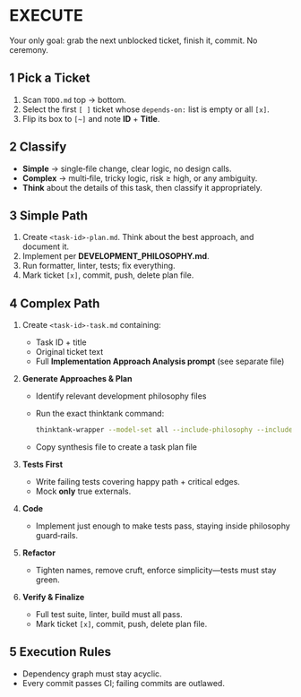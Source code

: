 # EXECUTE

Your only goal: grab the next unblocked ticket, finish it, commit. No ceremony.

## 1 Pick a Ticket
1. Scan `TODO.md` top → bottom.
2. Select the first `[ ]` ticket whose `depends‑on:` list is empty or all `[x]`.
3. Flip its box to `[~]` and note **ID** + **Title**.
## 2 Classify
- **Simple** → single‑file change, clear logic, no design calls.
- **Complex** → multi‑file, tricky logic, risk ≥ high, or any ambiguity.
- **Think** about the details of this task, then classify it appropriately.
## 3 Simple Path
1. Create `<task‑id>-plan.md`. Think about the best approach, and document it.
3. Implement per **DEVELOPMENT_PHILOSOPHY.md**.
4. Run formatter, linter, tests; fix everything.
5. Mark ticket `[x]`, commit, push, delete plan file.
## 4 Complex Path
1. Create `<task‑id>-task.md` containing:
   - Task ID + title
   - Original ticket text
   - Full **Implementation Approach Analysis prompt** (see separate file)

2. **Generate Approaches & Plan**
   - Identify relevant development philosophy files
   - Run the exact thinktank command:

     ```bash
     thinktank-wrapper --model-set all --include-philosophy --include-glance --instructions <sanitized-task-title>-TASK.md [top-ten-other-relevant-files]
     ```
   - Copy synthesis file to create a task plan file

3. **Tests First**
   - Write failing tests covering happy path + critical edges.
   - Mock **only** true externals.

4. **Code**
   - Implement just enough to make tests pass, staying inside philosophy guard‑rails.

5. **Refactor**
   - Tighten names, remove cruft, enforce simplicity—tests must stay green.

6. **Verify & Finalize**
   - Full test suite, linter, build must all pass.
   - Mark ticket `[x]`, commit, push, delete plan file.
## 5 Execution Rules
- Dependency graph must stay acyclic.
- Every commit passes CI; failing commits are outlawed.

